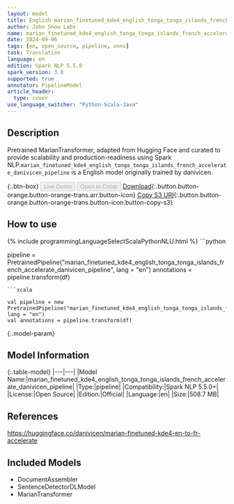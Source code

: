 ```yaml
---
layout: model
title: English marian_finetuned_kde4_english_tonga_tonga_islands_french_accelerate_danivicen_pipeline pipeline MarianTransformer from danivicen
author: John Snow Labs
name: marian_finetuned_kde4_english_tonga_tonga_islands_french_accelerate_danivicen_pipeline
date: 2024-09-06
tags: [en, open_source, pipeline, onnx]
task: Translation
language: en
edition: Spark NLP 5.5.0
spark_version: 3.0
supported: true
annotator: PipelineModel
article_header:
  type: cover
use_language_switcher: "Python-Scala-Java"
---
```


## Description

Pretrained MarianTransformer, adapted from Hugging Face and curated to provide scalability and production-readiness using Spark NLP.`marian_finetuned_kde4_english_tonga_tonga_islands_french_accelerate_danivicen_pipeline` is a English model originally trained by danivicen.

{:.btn-box}
<button class="button button-orange" disabled>Live Demo</button>
<button class="button button-orange" disabled>Open in Colab</button>
[Download](https://s3.amazonaws.com/auxdata.johnsnowlabs.com/public/models/marian_finetuned_kde4_english_tonga_tonga_islands_french_accelerate_danivicen_pipeline_en_5.5.0_3.0_1725636156423.zip){:.button.button-orange.button-orange-trans.arr.button-icon}
[Copy S3 URI](s3://auxdata.johnsnowlabs.com/public/models/marian_finetuned_kde4_english_tonga_tonga_islands_french_accelerate_danivicen_pipeline_en_5.5.0_3.0_1725636156423.zip){:.button.button-orange.button-orange-trans.button-icon.button-copy-s3}

## How to use



<div class="tabs-box" markdown="1">
{% include programmingLanguageSelectScalaPythonNLU.html %}
```python

pipeline = PretrainedPipeline("marian_finetuned_kde4_english_tonga_tonga_islands_french_accelerate_danivicen_pipeline", lang = "en")
annotations =  pipeline.transform(df)   

```
```scala

val pipeline = new PretrainedPipeline("marian_finetuned_kde4_english_tonga_tonga_islands_french_accelerate_danivicen_pipeline", lang = "en")
val annotations = pipeline.transform(df)

```
</div>

{:.model-param}
## Model Information

{:.table-model}
|---|---|
|Model Name:|marian_finetuned_kde4_english_tonga_tonga_islands_french_accelerate_danivicen_pipeline|
|Type:|pipeline|
|Compatibility:|Spark NLP 5.5.0+|
|License:|Open Source|
|Edition:|Official|
|Language:|en|
|Size:|508.7 MB|

## References

https://huggingface.co/danivicen/marian-finetuned-kde4-en-to-fr-accelerate

## Included Models

- DocumentAssembler
- SentenceDetectorDLModel
- MarianTransformer